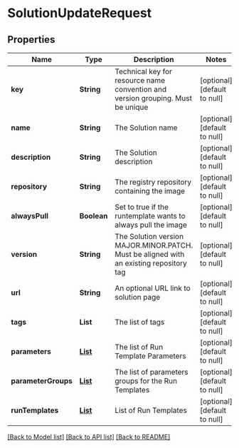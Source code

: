 # SolutionUpdateRequest
## Properties

| Name | Type | Description | Notes |
|------------ | ------------- | ------------- | -------------|
| **key** | **String** | Technical key for resource name convention and version grouping. Must be unique | [optional] [default to null] |
| **name** | **String** | The Solution name | [optional] [default to null] |
| **description** | **String** | The Solution description | [optional] [default to null] |
| **repository** | **String** | The registry repository containing the image | [optional] [default to null] |
| **alwaysPull** | **Boolean** | Set to true if the runtemplate wants to always pull the image | [optional] [default to null] |
| **version** | **String** | The Solution version MAJOR.MINOR.PATCH. Must be aligned with an existing repository tag | [optional] [default to null] |
| **url** | **String** | An optional URL link to solution page | [optional] [default to null] |
| **tags** | **List** | The list of tags | [optional] [default to null] |
| **parameters** | [**List**](RunTemplateParameterCreateRequest.md) | The list of Run Template Parameters | [optional] [default to null] |
| **parameterGroups** | [**List**](RunTemplateParameterGroupCreateRequest.md) | The list of parameters groups for the Run Templates | [optional] [default to null] |
| **runTemplates** | [**List**](RunTemplateCreateRequest.md) | List of Run Templates | [optional] [default to null] |

[[Back to Model list]](../README.md#documentation-for-models) [[Back to API list]](../README.md#documentation-for-api-endpoints) [[Back to README]](../README.md)


